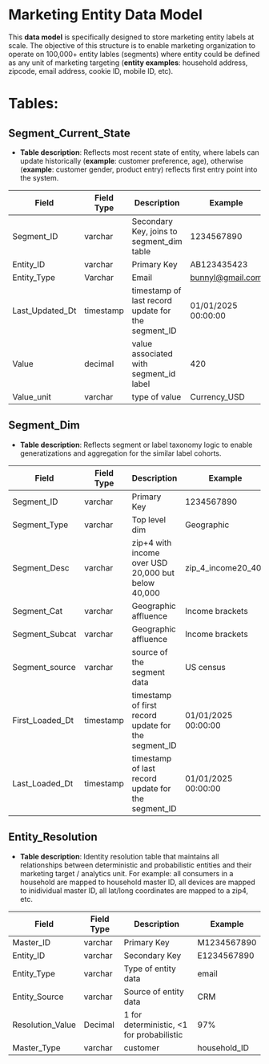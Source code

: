 # Marketing Entity Data Model 
This **data model** is specifically designed to store marketing entity labels at scale. The objective of this structure is to enable marketing organization to operate on 100,000+ entity lables (segments) where entity could be defined as any unit of marketing targeting (**entity examples**: household address, zipcode, email address, cookie ID, mobile ID, etc).

# Tables:

## Segment_Current_State
- **Table description**: Reflects most recent state of entity, where labels can update historically (**example**: customer preference, age), otherwise (**example**: customer gender, product entry) reflects first entry point into the system.

| Field    | Field Type | Description | Example |
| -------- | ------- |------- |------- |
| Segment_ID  | varchar    | Secondary Key, joins to segment_dim table   | 1234567890   |
| Entity_ID | varchar     |Primary Key    | AB123435423   |
| Entity_Type   | Varchar   | Email    | bunnyl@gmail.com   |
| Last_Updated_Dt | timestamp   | timestamp of last record update for the segment_ID    | 01/01/2025 00:00:00    |
| Value   | decimal    | value associated with segment_id label   |420    |
| Value_unit   | varchar   | type of value    |Currency_USD   |

## Segment_Dim
- **Table description**: Reflects segment or label taxonomy logic to enable generatizations and aggregation for the similar label cohorts.

| Field    | Field Type | Description | Example |
| -------- | ------- |------- |------- |
| Segment_ID  | varchar    | Primary Key  | 1234567890   |
| Segment_Type| varchar     | Top level dim    | Geographic  |
| Segment_Desc   | varchar   | zip+4 with income over USD 20,000 but below 40,000  | zip_4_income20_40k |
| Segment_Cat| varchar  | Geographic affluence | Income brackets  |
| Segment_Subcat   | varchar  | Geographic affluence | Income brackets  |
| Segment_source  | varchar   | source of the segment data  | US census|
| First_Loaded_Dt   | timestamp   | timestamp of first record update for the segment_ID    | 01/01/2025 00:00:00    |
| Last_Loaded_Dt  | timestamp   | timestamp of last record update for the segment_ID    | 01/01/2025 00:00:00    |

## Entity_Resolution
- **Table description**: Identity resolution table that maintains all relationships between deterministic and probabilistic entities and their marketing target / analytics unit. For example: all consumers in a household are mapped to household master ID, all devices are mapped to inidividual master ID, all lat/long coordinates are mapped to a zip4, etc.

| Field    | Field Type | Description | Example |
| -------- | ------- |------- |------- |
| Master_ID  | varchar    | Primary Key  | M1234567890   |
| Entity_ID | varchar    | Secondary Key  | E1234567890   |
| Entity_Type  | varchar   | Type of entity data | email |
| Entity_Source  | varchar   | Source of entity data | CRM |
| Resolution_Value | Decimal  | 1 for deterministic, <1 for probabilistic  | 97% |
| Master_Type  | varchar  | customer | household_ID |